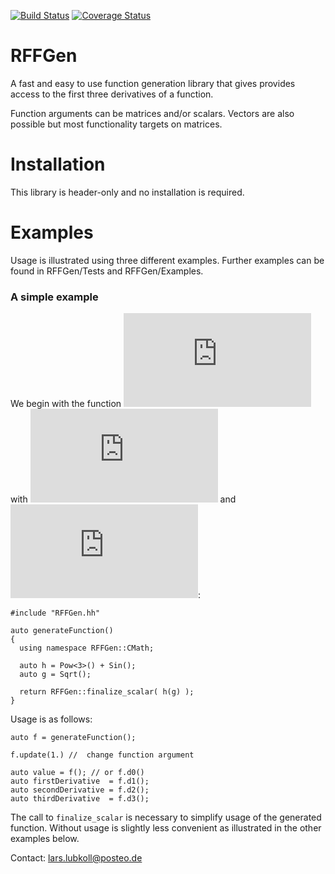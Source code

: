 [![Build Status](https://travis-ci.org/lubkoll/RFFGen.svg?branch=master)](https://travis-ci.org/lubkoll/RFFGen/builds) [![Coverage Status](https://coveralls.io/repos/lubkoll/RFFGen/badge.svg)](https://coveralls.io/r/lubkoll/RFFGen)

# RFFGen
A fast and easy to use function generation library that gives provides access to the first three derivatives of a function.

Function arguments can be matrices and/or scalars. Vectors are also possible but most functionality targets on matrices.

# Installation
This library is header-only and no installation is required.

# Examples

Usage is illustrated using three different examples. Further examples can be found in RFFGen/Tests and RFFGen/Examples.

### A simple example
We begin with the function ![equation](http://latex.codecogs.com/gif.latex?f%28x%29%3D%5Csqrt%7Bx%5E3%7D+%5Csin%28%5Csqrt%7Bx%7D%29%3D%28h%5Ccirc%20g%29%28x%29) with ![equation](http://latex.codecogs.com/gif.latex?h%28x%29%3Dx%5E3+%5Csin%28x%29) and ![equation](http://latex.codecogs.com/gif.latex?g%28x%29%3D%5Csqrt%7Bx%7D):
```
#include "RFFGen.hh"

auto generateFunction()
{
  using namespace RFFGen::CMath;
  
  auto h = Pow<3>() + Sin();
  auto g = Sqrt();
  
  return RFFGen::finalize_scalar( h(g) );
}
```
Usage is as follows:
```
auto f = generateFunction();

f.update(1.) //  change function argument

auto value = f(); // or f.d0()
auto firstDerivative  = f.d1();
auto secondDerivative = f.d2();
auto thirdDerivative  = f.d3();
```
The call to `finalize_scalar` is necessary to simplify usage of the generated function. Without usage is slightly less convenient as illustrated in the other examples below. 


Contact: lars.lubkoll@posteo.de
